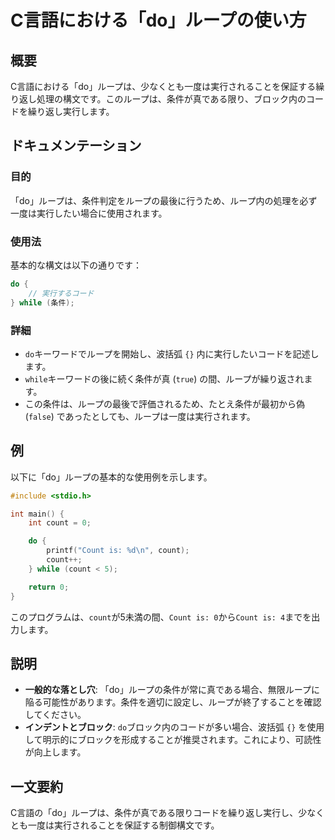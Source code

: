 <!--
Meta Description: # C言語における「do」ループの使い方 ## 概要 C言語における「do」ループは、少なくとも一度は実行されることを保証する繰り返し処理の構文です。このループは、条件が真である限り、ブロック内のコードを繰り返し実行します。 ## ドキュメンテーション ### 目的 「do」ループは、条件判定をルー...
Meta Keywords: count, ループは, while, c言語における, 波括弧
-->

# C言語における「do」ループの使い方

## 概要
C言語における「do」ループは、少なくとも一度は実行されることを保証する繰り返し処理の構文です。このループは、条件が真である限り、ブロック内のコードを繰り返し実行します。

## ドキュメンテーション
### 目的
「do」ループは、条件判定をループの最後に行うため、ループ内の処理を必ず一度は実行したい場合に使用されます。

### 使用法
基本的な構文は以下の通りです：

```c
do {
    // 実行するコード
} while (条件);
```

### 詳細
- `do`キーワードでループを開始し、波括弧 `{}` 内に実行したいコードを記述します。
- `while`キーワードの後に続く条件が真 (`true`) の間、ループが繰り返されます。
- この条件は、ループの最後で評価されるため、たとえ条件が最初から偽 (`false`) であったとしても、ループは一度は実行されます。

## 例
以下に「do」ループの基本的な使用例を示します。

```c
#include <stdio.h>

int main() {
    int count = 0;

    do {
        printf("Count is: %d\n", count);
        count++;
    } while (count < 5);

    return 0;
}
```

このプログラムは、`count`が5未満の間、`Count is: 0`から`Count is: 4`までを出力します。

## 説明
- **一般的な落とし穴**: 「do」ループの条件が常に真である場合、無限ループに陥る可能性があります。条件を適切に設定し、ループが終了することを確認してください。
- **インデントとブロック**: `do`ブロック内のコードが多い場合、波括弧 `{}` を使用して明示的にブロックを形成することが推奨されます。これにより、可読性が向上します。

## 一文要約
C言語の「do」ループは、条件が真である限りコードを繰り返し実行し、少なくとも一度は実行されることを保証する制御構文です。